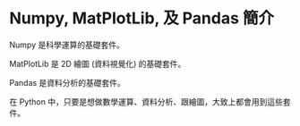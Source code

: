 # Numpy, MatPlotLib, 及 Pandas 簡介

Numpy 是科學運算的基礎套件。

MatPlotLib 是 2D 繪圖 (資料視覺化) 的基礎套件。

Pandas 是資料分析的基礎套件。

在 Python 中，只要是想做數學運算、資料分析、跟繪圖，大致上都會用到這些套件。
